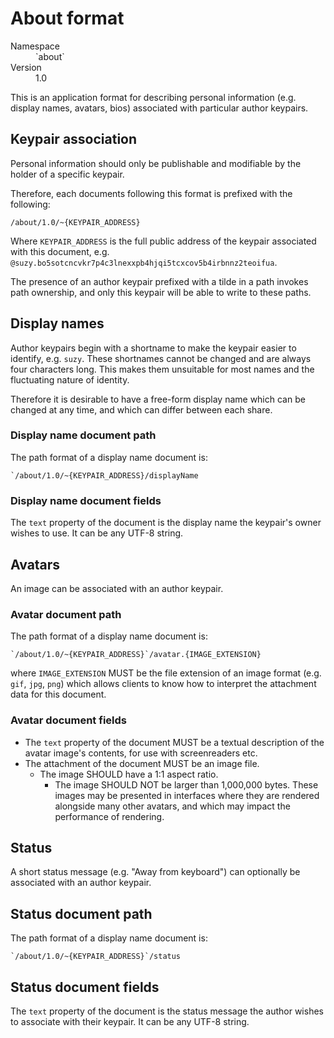 # About format

<dl>
	<dt>Namespace</dt><dd>`about`</dd>
	<dt>Version</dt><dd>1.0</dd>
</dl>

This is an application format for describing personal information (e.g. display
names, avatars, bios) associated with particular author keypairs.

## Keypair association

Personal information should only be publishable and modifiable by the holder of
a specific keypair.

Therefore, each documents following this format is prefixed with the following:

`/about/1.0/~{KEYPAIR_ADDRESS}`

Where `KEYPAIR_ADDRESS` is the full public address of the keypair associated
with this document, e.g.
`@suzy.bo5sotcncvkr7p4c3lnexxpb4hjqi5tcxcov5b4irbnnz2teoifua`.

The presence of an author keypair prefixed with a tilde in a path invokes path
ownership, and only this keypair will be able to write to these paths.

## Display names

Author keypairs begin with a shortname to make the keypair easier to identify,
e.g. `suzy`. These shortnames cannot be changed and are always four characters
long. This makes them unsuitable for most names and the fluctuating nature of
identity.

Therefore it is desirable to have a free-form display name which can be changed
at any time, and which can differ between each share.

### Display name document path

The path format of a display name document is:

```
`/about/1.0/~{KEYPAIR_ADDRESS}/displayName
```

### Display name document fields

The `text` property of the document is the display name the keypair's owner
wishes to use. It can be any UTF-8 string.

## Avatars

An image can be associated with an author keypair.

### Avatar document path

The path format of a display name document is:

```
`/about/1.0/~{KEYPAIR_ADDRESS}`/avatar.{IMAGE_EXTENSION}
```

where `IMAGE_EXTENSION` MUST be the file extension of an image format (e.g.
`gif`, `jpg`, `png`) which allows clients to know how to interpret the
attachment data for this document.

### Avatar document fields

- The `text` property of the document MUST be a textual description of the
  avatar image's contents, for use with screenreaders etc.
- The attachment of the document MUST be an image file.
  - The image SHOULD have a 1:1 aspect ratio.
    - The image SHOULD NOT be larger than 1,000,000 bytes. These images may be
      presented in interfaces where they are rendered alongside many other
      avatars, and which may impact the performance of rendering.

## Status

A short status message (e.g. "Away from keyboard") can optionally be associated
with an author keypair.

## Status document path

The path format of a display name document is:

```
`/about/1.0/~{KEYPAIR_ADDRESS}`/status
```

## Status document fields

The `text` property of the document is the status message the author wishes to
associate with their keypair. It can be any UTF-8 string.
